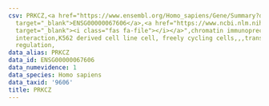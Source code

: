 ```yaml
---
csv: PRKCZ,<a href="https://www.ensembl.org/Homo_sapiens/Gene/Summary?db=core;g=ENSG00000067606"
  target="_blank">ENSG00000067606</a>,<a href="https://www.ncbi.nlm.nih.gov/pubmed/23959860"
  target="_blank"><i class="fas fa-file"></i></a>",chromatin immunoprecipitation assay,direct
  interaction,K562 derived cell line cell, freely cycling cells,,,transcriptional
  regulation,
data_alias: PRKCZ
data_id: ENSG00000067606
data_numevidence: 1
data_species: Homo sapiens
data_taxid: '9606'
title: PRKCZ
---
```

